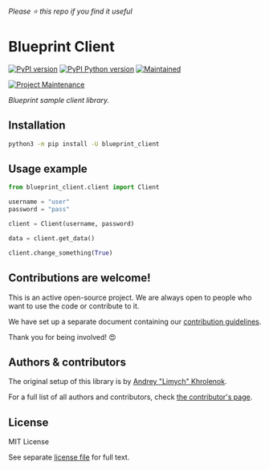 *Please :star: this repo if you find it useful*

# Blueprint Client

[![PyPI version][pypi-shield]][pypi]
[![PyPI Python version][pypi-pyversion]][pypi]
[![Maintained][Maintained]](#)

[![Project Maintenance][maintainer-shield]][maintainer]

_Blueprint sample client library._

## Installation

```bash
python3 -m pip install -U blueprint_client
```

## Usage example

```python
from blueprint_client.client import Client

username = "user"
password = "pass"

client = Client(username, password)

data = client.get_data()

client.change_something(True)
```

## Contributions are welcome!

This is an active open-source project. We are always open to people who want to
use the code or contribute to it.

We have set up a separate document containing our [contribution guidelines](CONTRIBUTING.md).

Thank you for being involved! :heart_eyes:

## Authors & contributors

The original setup of this library is by [Andrey "Limych" Khrolenok](https://github.com/Limych).

For a full list of all authors and contributors, check [the contributor's page][contributors].

## License

MIT License

See separate [license file](LICENSE.md) for full text.

[contributors]: https://github.com/Limych/py-blueprint/graphs/contributors
[license]: https://github.com/Limych/ha-blueprint/blob/main/LICENSE.md
[license-shield]: https://img.shields.io/pypi/l/blueprint_client.svg?style=popout
[maintained]: https://img.shields.io/maintenance/yes/2021.svg?style=popout
[maintainer]: https://github.com/Limych
[maintainer-shield]: https://img.shields.io/badge/maintainer-Andrey%20Khrolenok%20%40Limych-blue.svg?style=popout
[pypi]: https://pypi.org/project/blueprint_client/
[pypi-pyversion]: https://img.shields.io/pypi/pyversions/blueprint_client.svg?style=popout
[pypi-shield]: https://img.shields.io/pypi/v/blueprint_client.svg?style=popout
